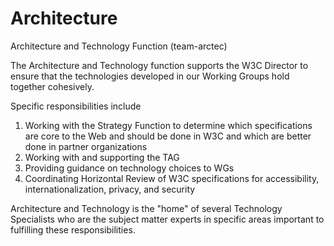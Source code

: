 # Architecture
Architecture and Technology Function (team-arctec)

The Architecture and Technology function supports the W3C Director to
ensure that the technologies developed in our Working Groups hold
together cohesively.

Specific responsibilities include
1. Working with the Strategy Function to determine which specifications
   are core to the Web and should be done in W3C and which are better 
   done in partner organizations
2. Working with and supporting the TAG
3. Providing guidance on technology choices to WGs
4. Coordinating Horizontal Review of W3C specifications for accessibility, internationalization, privacy, and security

Architecture and Technology is the "home" of several Technology
Specialists who are the subject matter experts in specific areas
important to fulfilling these responsibilities.
